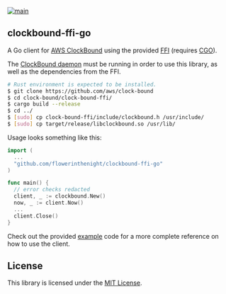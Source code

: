 [![main](https://github.com/flowerinthenight/clockbound-ffi-go/actions/workflows/main.yml/badge.svg)](https://github.com/flowerinthenight/clockbound-ffi-go/actions/workflows/main.yml)

## clockbound-ffi-go

A Go client for [AWS ClockBound](https://github.com/aws/clock-bound) using the provided [FFI](https://github.com/aws/clock-bound/tree/main/clock-bound-ffi) (requires [CGO](https://pkg.go.dev/cmd/cgo)).

The [ClockBound daemon](https://github.com/aws/clock-bound/tree/main/clock-bound-d) must be running in order to use this library, as well as the dependencies from the FFI.

```sh
# Rust environment is expected to be installed.
$ git clone https://github.com/aws/clock-bound
$ cd clock-bound/clock-bound-ffi/
$ cargo build --release
$ cd ../
$ [sudo] cp clock-bound-ffi/include/clockbound.h /usr/include/
$ [sudo] cp target/release/libclockbound.so /usr/lib/
```

Usage looks something like this:

```go
import (
  ...
  "github.com/flowerinthenight/clockbound-ffi-go"
)

func main() {
  // error checks redacted
  client, _ := clockbound.New()
  now, _ := client.Now()
  ...
  client.Close()
}
```

Check out the provided [example](./example/main.go) code for a more complete reference on how to use the client.

## License

This library is licensed under the [MIT License](./LICENSE).
